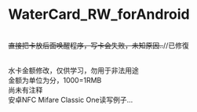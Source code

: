 # WaterCard_RW_forAndroid
<br/><del>直接把卡放后面唤醒程序，写卡会失败，未知原因..</del>//已修復

<br/>水卡金额修改，仅供学习，勿用于非法用途
<br/>金额为单位为分，1000=1RMB
<br/>尚未有注释
<br/>安卓NFC Mifare Classic One读写例子...

